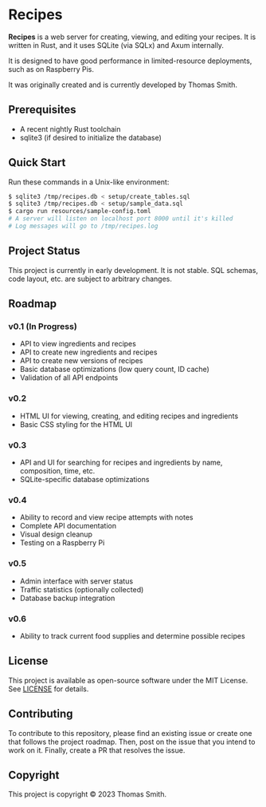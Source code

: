 # Recipes
**Recipes** is a web server for creating, viewing, and editing your recipes.
It is written in Rust, and it uses SQLite (via SQLx) and Axum internally.

It is designed to have good performance in limited-resource deployments, such as
on Raspberry Pis.

It was originally created and is currently developed by Thomas Smith.

## Prerequisites
- A recent nightly Rust toolchain
- sqlite3 (if desired to initialize the database)

## Quick Start
Run these commands in a Unix-like environment:
```sh
$ sqlite3 /tmp/recipes.db < setup/create_tables.sql
$ sqlite3 /tmp/recipes.db < setup/sample_data.sql
$ cargo run resources/sample-config.toml
# A server will listen on localhost port 8000 until it's killed
# Log messages will go to /tmp/recipes.log
```

## Project Status
This project is currently in early development. It is not stable. SQL schemas,
code layout, etc. are subject to arbitrary changes.

## Roadmap
### v0.1 (In Progress)
- API to view ingredients and recipes
- API to create new ingredients and recipes
- API to create new versions of recipes
- Basic database optimizations (low query count, ID cache)
- Validation of all API endpoints

### v0.2
- HTML UI for viewing, creating, and editing recipes and ingredients
- Basic CSS styling for the HTML UI

### v0.3
- API and UI for searching for recipes and ingredients by name, composition,
  time, etc.
- SQLite-specific database optimizations

### v0.4
- Ability to record and view recipe attempts with notes
- Complete API documentation
- Visual design cleanup
- Testing on a Raspberry Pi

### v0.5
- Admin interface with server status
- Traffic statistics (optionally collected)
- Database backup integration

### v0.6
- Ability to track current food supplies and determine possible recipes

## License
This project is available as open-source software under the MIT License. See
[LICENSE](./LICENSE) for details.

## Contributing
To contribute to this repository, please find an existing issue or create one
that follows the project roadmap. Then, post on the issue that you intend to
work on it. Finally, create a PR that resolves the issue.

## Copyright
This project is copyright © 2023 Thomas Smith.
